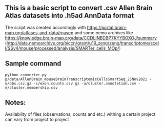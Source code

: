 ## This is a basic script to convert .csv Allen Brain Atlas datasets into .h5ad AnnData format

The script was created accordingly with https://portal.brain-map.org/atlases-and-data/rnaseq and some nemo archives like https://knowledge.brain-map.org/data/CCDLINBDBP7KYYBOXOJ/summary (http://data.nemoarchive.org/biccn/grant/u19_zeng/zeng/transcriptome/scell/SSv4/mouse/processed/analysis/SMARTer_cells_MOp/)

## Sample command
```python converter.py -p/data/AllenBrain_mouseBrainTranscriptomicCellsSmartSeq_25Nov2021 -o/obs.csv.gz -c/exon.counts.csv.gz -a/cluster.annotation.csv -m/cluster.membership.csv```

## Notes:
Availability of files (observations, counts and etc.) withing a certain project can vary from project to project 
